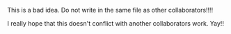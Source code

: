 This is a bad idea. Do not write in the same file as other collaborators!!!!

I really hope that this doesn't conflict with another collaborators work.
Yay!!
